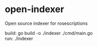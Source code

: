 # open-indexer

Open source indexer for rosescriptions 

build: go build -o ./indexer ./cmd/main.go  
run: ./indexer
